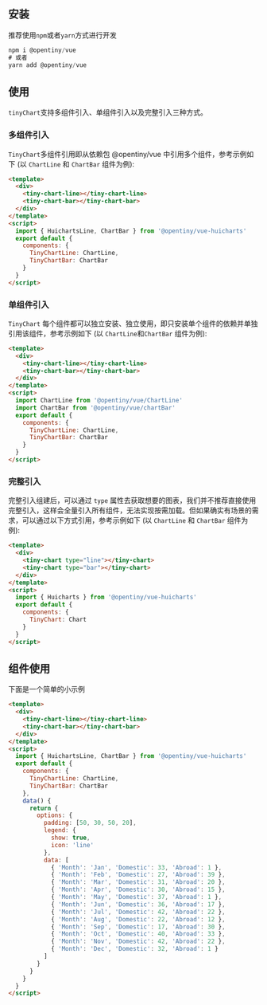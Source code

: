 ## 安装

推荐使用`npm`或者`yarn`方式进行开发

```javascript
npm i @opentiny/vue
# 或者
yarn add @opentiny/vue
```

## 使用

`tinyChart`支持多组件引入、单组件引入以及完整引入三种方式。

### 多组件引入

`TinyChart`多组件引用即从依赖包 @opentiny/vue 中引用多个组件，参考示例如下 (以 `ChartLine` 和 `ChartBar` 组件为例):

```html
<template>
  <div>
    <tiny-chart-line></tiny-chart-line>
    <tiny-chart-bar></tiny-chart-bar>
  </div>
</template>
<script>
  import { HuichartsLine, ChartBar } from '@opentiny/vue-huicharts'
  export default {
    components: {
      TinyChartLine: ChartLine,
      TinyChartBar: ChartBar
    }
  }
</script>
```

### 单组件引入

`TinyChart` 每个组件都可以独立安装、独立使用，即只安装单个组件的依赖并单独引用该组件，参考示例如下 (以 `ChartLine`和`ChartBar` 组件为例):

```html
<template>
  <div>
    <tiny-chart-line></tiny-chart-line>
    <tiny-chart-bar></tiny-chart-bar>
  </div>
</template>
<script>
  import ChartLine from '@opentiny/vue/ChartLine'
  import ChartBar from '@opentiny/vue/chartBar'
  export default {
    components: {
      TinyChartLine: ChartLine,
      TinyChartBar: ChartBar
    }
  }
</script>
```

### 完整引入

完整引入组建后，可以通过 `type` 属性去获取想要的图表，我们并不推荐直接使用完整引入，这样会全量引入所有组件，无法实现按需加载。但如果确实有场景的需求，可以通过以下方式引用，参考示例如下 (以 `ChartLine` 和 `ChartBar` 组件为例):

```html
<template>
  <div>
    <tiny-chart type="line"></tiny-chart>
    <tiny-chart type="bar"></tiny-chart>
  </div>
</template>
<script>
  import { Huicharts } from '@opentiny/vue-huicharts'
  export default {
    components: {
      TinyChart: Chart
    }
  }
</script>
```

## 组件使用

下面是一个简单的小示例

```html
<template>
  <div>
    <tiny-chart-line></tiny-chart-line>
    <tiny-chart-bar></tiny-chart-bar>
  </div>
</template>
<script>
  import { HuichartsLine, ChartBar } from '@opentiny/vue-huicharts'
  export default {
    components: {
      TinyChartLine: ChartLine,
      TinyChartBar: ChartBar
    },
    data() {
      return {
        options: {
          padding: [50, 30, 50, 20],
          legend: {
            show: true,
            icon: 'line'
          },
          data: [
            { 'Month': 'Jan', 'Domestic': 33, 'Abroad': 1 },
            { 'Month': 'Feb', 'Domestic': 27, 'Abroad': 39 },
            { 'Month': 'Mar', 'Domestic': 31, 'Abroad': 20 },
            { 'Month': 'Apr', 'Domestic': 30, 'Abroad': 15 },
            { 'Month': 'May', 'Domestic': 37, 'Abroad': 1 },
            { 'Month': 'Jun', 'Domestic': 36, 'Abroad': 17 },
            { 'Month': 'Jul', 'Domestic': 42, 'Abroad': 22 },
            { 'Month': 'Aug', 'Domestic': 22, 'Abroad': 12 },
            { 'Month': 'Sep', 'Domestic': 17, 'Abroad': 30 },
            { 'Month': 'Oct', 'Domestic': 40, 'Abroad': 33 },
            { 'Month': 'Nov', 'Domestic': 42, 'Abroad': 22 },
            { 'Month': 'Dec', 'Domestic': 32, 'Abroad': 1 }
          ]
        }
      }
    }
  }
</script>
```
